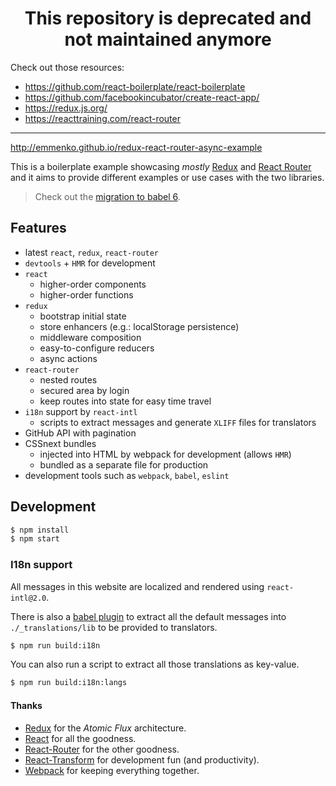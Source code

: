 <h1 align="center">This repository is deprecated and not maintained anymore</h1>

Check out those resources:
* https://github.com/react-boilerplate/react-boilerplate
* https://github.com/facebookincubator/create-react-app/
* https://redux.js.org/
* https://reacttraining.com/react-router

---

http://emmenko.github.io/redux-react-router-async-example

This is a boilerplate example showcasing _mostly_ [Redux](https://github.com/gaearon/redux) and [React Router](https://github.com/rackt/react-router) and it aims to provide different examples or use cases with the two libraries.

> Check out the [migration to babel 6](https://github.com/emmenko/redux-react-router-async-example/pull/52).

## Features

- latest `react`, `redux`, `react-router`
- `devtools` + `HMR` for development
- `react`
  - higher-order components
  - higher-order functions
- `redux`
  - bootstrap initial state
  - store enhancers (e.g.: localStorage persistence)
  - middleware composition
  - easy-to-configure reducers
  - async actions
- `react-router`
  - nested routes
  - secured area by login
  - keep routes into state for easy time travel
- `i18n` support by `react-intl`
  - scripts to extract messages and generate `XLIFF` files for translators
- GitHub API with pagination
- CSSnext bundles
  - injected into HTML by webpack for development (allows `HMR`)
  - bundled as a separate file for production
- development tools such as `webpack`, `babel`, `eslint`

## Development

```bash
$ npm install
$ npm start
```

### I18n support

All messages in this website are localized and rendered using `react-intl@2.0`.

There is also a [babel plugin](https://github.com/yahoo/babel-plugin-react-intl) to extract all the default messages into `./_translations/lib` to be provided to translators.

```bash
$ npm run build:i18n
```

You can also run a script to extract all those translations as key-value.

```bash
$ npm run build:i18n:langs
```


#### Thanks

- [Redux](https://github.com/gaearon/redux) for the _Atomic Flux_ architecture.
- [React](https://github.com/facebook/react) for all the goodness.
- [React-Router](https://github.com/rackt/react-router) for the other goodness.
- [React-Transform](https://github.com/gaearon/react-transform-boilerplate) for development fun (and productivity).
- [Webpack](https://github.com/webpack/webpack) for keeping everything together.
